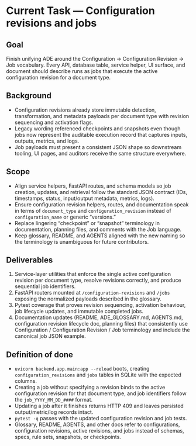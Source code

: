 # Current Task — Configuration revisions and jobs

## Goal
Finish unifying ADE around the Configuration → Configuration Revision → Job vocabulary. Every API, database table, service helper, UI surface, and document should describe runs as jobs that execute the active configuration revision for a document type.

## Background
- Configuration revisions already store immutable detection, transformation, and metadata payloads per document type with revision sequencing and activation flags.
- Legacy wording referenced checkpoints and snapshots even though jobs now represent the auditable execution record that captures inputs, outputs, metrics, and logs.
- Job payloads must present a consistent JSON shape so downstream tooling, UI pages, and auditors receive the same structure everywhere.

## Scope
- Align service helpers, FastAPI routes, and schema models so job creation, updates, and retrieval follow the standard JSON contract (IDs, timestamps, status, input/output metadata, metrics, logs).
- Ensure configuration revision helpers, routes, and documentation speak in terms of `document_type` and `configuration_revision` instead of `configuration_name` or generic “versions.”
- Replace lingering “checkpoint” or “snapshot” terminology in documentation, planning files, and comments with the Job language.
- Keep glossary, README, and AGENTS aligned with the new naming so the terminology is unambiguous for future contributors.

## Deliverables
1. Service-layer utilities that enforce the single active configuration revision per document type, resolve revisions correctly, and produce sequential job identifiers.
2. FastAPI routers mounted at `/configuration-revisions` and `/jobs` exposing the normalized payloads described in the glossary.
3. Pytest coverage that proves revision sequencing, activation behaviour, job lifecycle updates, and immutable completed jobs.
4. Documentation updates (README, ADE_GLOSSARY.md, AGENTS.md, configuration revision lifecycle doc, planning files) that consistently use Configuration / Configuration Revision / Job terminology and include the canonical job JSON example.

## Definition of done
- `uvicorn backend.app.main:app --reload` boots, creating `configuration_revisions` and `jobs` tables in SQLite with the expected columns.
- Creating a job without specifying a revision binds to the active configuration revision for that document type, and job identifiers follow the `job_YYYY_MM_DD_####` format.
- Updating a job after it finishes returns HTTP 409 and leaves persisted output/metric/log records intact.
- `pytest -q` passes with the updated configuration revision and job tests.
- Glossary, README, AGENTS, and other docs refer to configurations, configuration revisions, active revisions, and jobs instead of schemas, specs, rule sets, snapshots, or checkpoints.

